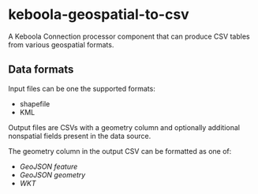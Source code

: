 # keboola-geospatial-to-csv

A Keboola Connection processor component that can produce CSV tables from various geospatial formats.

## Data formats
Input files can be one the supported formats:
* shapefile
* KML

Output files are CSVs with a geometry column and optionally additional
nonspatial fields present in the data source.

The geometry column in the output CSV can be formatted as one of:
* _GeoJSON feature_
* _GeoJSON geometry_
* _WKT_
